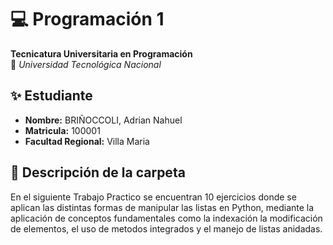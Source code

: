 # 💻 Programación 1  
**Tecnicatura Universitaria en Programación**  
📍 *Universidad Tecnológica Nacional*  

## ✨ Estudiante  
- **Nombre:** BRIÑOCCOLI, Adrian Nahuel
- **Matricula:** 100001
- **Facultad Regional:** Villa Maria

## 📂 Descripción de la carpeta

En el siguiente Trabajo Practico se encuentran 10 ejercicios donde se aplican las distintas formas de manipular las listas en Python, mediante la aplicación
de conceptos fundamentales como la indexación la modificación de elementos, el uso de metodos integrados y el manejo de listas anidadas.